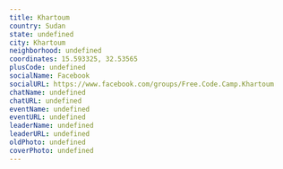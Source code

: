 ```yaml
---
title: Khartoum
country: Sudan
state: undefined
city: Khartoum
neighborhood: undefined
coordinates: 15.593325, 32.53565
plusCode: undefined
socialName: Facebook
socialURL: https://www.facebook.com/groups/Free.Code.Camp.Khartoum
chatName: undefined
chatURL: undefined
eventName: undefined
eventURL: undefined
leaderName: undefined
leaderURL: undefined
oldPhoto: undefined
coverPhoto: undefined
---
```

